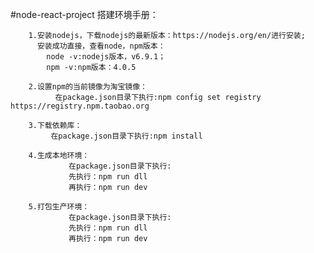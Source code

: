 #node-react-project
搭建环境手册：

		1.安装nodejs，下载nodejs的最新版本：https://nodejs.org/en/进行安装;
		  安装成功直接，查看node，npm版本：
			node -v:nodejs版本，v6.9.1；
			npm -v:npm版本：4.0.5

		2.设置npm的当前镜像为淘宝镜像：
		      在package.json目录下执行:npm config set registry https://registry.npm.taobao.org

		3.下载依赖库：
		     在package.json目录下执行:npm install

		4.生成本地环境：
		         在package.json目录下执行:
				 先执行：npm run dll
				 再执行：npm run dev

		5.打包生产环境：
				 在package.json目录下执行:
				 先执行：npm run dll
				 再执行：npm run dev
